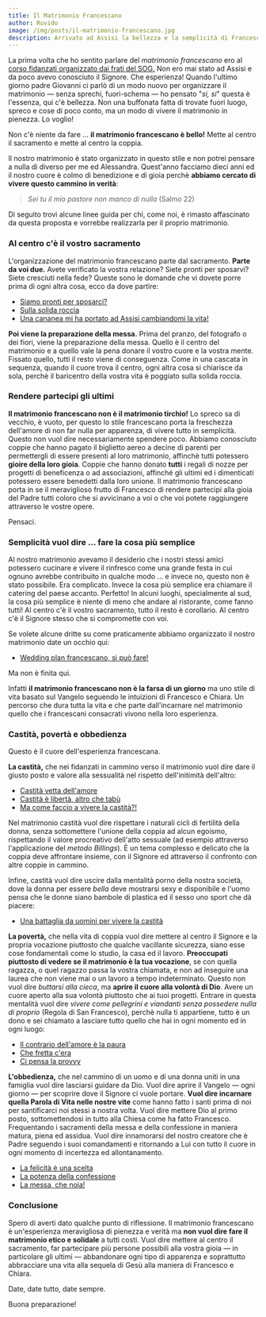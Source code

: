 ```yaml
---
title: Il Matrimonio Francescano
author: Ruvido
image: /img/posts/il-matrimonio-francescano.jpg
description: Arrivato ad Assisi la bellezza e la semplicità di Francesco e Chiara ti hanno rapito. Hai sentito parlare di un modo nuovo per celebrare il tuo matrimonio, una modalità fuori-schema che va al centro del sacramento, che ne esalta la vocazione e che trasmette la forza e l'essenza dell'amore. È questo che cerchi? Continua a leggere.
---
```


La prima volta che ho sentito parlare del *matrimonio francescano* ero al [corso fidanzati organizzato dai frati del SOG.](http://www.fratisog.it/corsi-frati-assisi/corso-fidanzati/) Non ero mai stato ad Assisi e da poco avevo conosciuto il Signore. Che esperienza! Quando l'ultimo giorno padre Giovanni ci parlò di un modo nuovo per organizzare il matrimonio &mdash; senza sprechi, fuori-schema &mdash; ho pensato "*si, si*" questa è l'essenza, qui c'è bellezza. Non una buffonata fatta di trovate fuori luogo, spreco e cose di poco conto, ma un modo di vivere il matrimonio in pienezza. Lo voglio!

Non c'è niente da fare ... **il matrimonio francescano è bello!** Mette al centro il sacramento e mette al centro la coppia. 

Il nostro matrimonio è stato organizzato in questo stile e non potrei pensare a nulla di diverso per me ed Alessandra. Quest'anno facciamo dieci anni ed il nostro cuore è colmo di benedizione e di gioia perchè **abbiamo cercato di vivere questo cammino in verità**:

> *Sei tu il mio pastore non manco di nulla* (Salmo 22)

Di seguito trovi alcune linee guida per chi, come noi, è rimasto affascinato da questa proposta e vorrebbe realizzarla per il proprio matrimonio.

### Al centro c'è il vostro sacramento

L'organizzazione del matrimonio francescano parte dal sacramento. **Parte da voi due.** Avete verificato la vostra relazione? Siete pronti per sposarvi? Siete cresciuti nella fede? Queste sono le domande che vi dovete porre prima di ogni altra cosa, ecco da dove partire:

- [Siamo pronti per sposarci?](http://5p2p.it/2014/12/17/siamo-pronti-per-sposarci.html)
- [Sulla solida roccia](http://5p2p.it/2015/05/13/sulla-solida-roccia.html)
- [Una cananea mi ha portato ad Assisi cambiandomi la vita!](http://5p2p.it/2013/07/03/una-cananea-assisi.html)

**Poi viene la preparazione della messa.** Prima del pranzo, del fotografo o dei fiori, viene la preparazione della messa. Quello è il centro del matrimonio e a quello vale la pena donare il vostro cuore e la vostra mente. Fissato quello, tutti il resto viene di conseguenza. Come in una cascata in sequenza, quando il cuore trova il centro, ogni altra cosa si chiarisce da sola, perchè il baricentro della vostra vita è poggiato sulla solida roccia. 

### Rendere partecipi gli ultimi

**Il matrimonio francescano non è il matrimonio tirchio!** Lo spreco sa di vecchio, è vuoto, per questo lo stile francescano porta la freschezza dell'amore di non far nulla per apparenza, di vivere tutto in semplicità. Questo non vuol dire necessariamente spendere poco. Abbiamo conosciuto coppie che hanno pagato il biglietto aereo a decine di parenti per permettergli di essere presenti al loro matrimonio, affinchè tutti potessero **gioire della loro gioia**. Coppie che hanno donato **tutti** i regali di nozze per progetti di beneficenza o ad associazioni, affinché gli ultimi ed i dimenticati potessero essere benedetti dalla loro unione. Il matrimonio francescano porta in se il meraviglioso frutto di Francesco di rendere partecipi alla gioia del Padre tutti coloro che si avvicinano a voi o che voi potete raggiungere attraverso le vostre opere. 

Pensaci. 

### Semplicità vuol dire ... fare la cosa più semplice

Al nostro matrimonio avevamo il desiderio che i nostri stessi amici potessero cucinare e vivere il rinfresco come una grande festa in cui ognuno avrebbe contribuito in qualche modo ... e invece no, questo non è stato possibile. Era complicato. Invece la cosa più semplice era chiamare il catering del paese accanto. Perfetto! In alcuni luoghi, specialmente al sud, la cosa più semplice è niente di meno che andare al ristorante, come fanno tutti! Al centro c'è il vostro sacramento, tutto il resto è corollario. Al centro c'è il Signore stesso che si compromette con voi.

Se volete alcune dritte su come praticamente abbiamo organizzato il nostro matrimonio date un occhio qui:

- [Wedding plan francescano, si può fare!](http://5p2p.it/2013/04/24/wedding-plan-francescano.html)

Ma non è finita qui.

Infatti **il matrimonio francescano non è la farsa di un giorno** ma uno stile di vita basato sul Vangelo seguendo le intuizioni di Francesco e Chiara. Un percorso che dura tutta la vita e che parte dall'incarnare nel matrimonio quello che i francescani consacrati vivono nella loro esperienza.

### Castità, povertà e obbedienza

Questo è il cuore dell'esperienza francescana.

**La castità,** che nei fidanzati in cammino verso il matrimonio vuol dire dare il giusto posto e valore alla sessualità nel rispetto dell'initimità dell'altro:

- [Castità vetta dell'amore](http://5p2p.it/2014/03/18/castita-vetta-amore.html)
- [Castità è libertà, altro che tabù](http://5p2p.it/2013/05/10/castita-liberta.html)
- [Ma come faccio a vivere la castità?!](http://5p2p.it/2014/01/21/ma-come-vivere-la-castita.html)

Nel matrimonio castità vuol dire rispettare i naturali cicli di fertilità della donna, senza sottomettere l'unione della coppia ad alcun egoismo, rispettando il valore procreativo dell'atto sessuale (ad esempio attraverso l'applicazione del *metodo Billings*). È un tema complesso e delicato che la coppia deve affrontare insieme, con il Signore ed attraverso il confronto con altre coppie in cammino.

Infine, castità vuol dire uscire dalla mentalità porno della nostra società, dove la donna per essere *bella* deve mostrarsi sexy e disponibile e l'uomo pensa che le donne siano bambole di plastica ed il sesso uno sport che dà piacere:

- [Una battaglia da uomini per vivere la castità](http://5p2p.it/2013/07/18/battaglia-da-uomini-castita.html)

**La povertà,** che nella vita di coppia vuol dire mettere al centro il Signore e la propria vocazione piuttosto che qualche vacillante sicurezza, siano esse cose fondamentali come lo studio, la casa ed il lavoro. **Preoccupati piuttosto di vedere se il matrimonio è la tua vocazione**, se con quella ragazza, o quel ragazzo passa la vostra chiamata, e non ad inseguire una laurea che non viene mai o un lavoro a tempo indeterminato. Questo non vuol dire  *buttarsi alla cieca*, ma **aprire il cuore alla volontà di Dio**. Avere un cuore aperto alla sua volontà piuttosto che ai tuoi progetti. Entrare in questa mentalità vuol dire *vivere come pellegrini e viandanti senza possedere nulla di proprio* (Regola di San Francesco), perchè nulla ti appartiene, tutto è un dono e sei chiamato a lasciare tutto quello che hai in ogni momento ed in ogni luogo:

- [Il contrario dell'amore è la paura](http://5p2p.it/2014/07/21/contrario-dell-amore-la-paura.html)
- [Che fretta c'era](http://5p2p.it/2013/04/15/che-fretta.html)
- [Ci pensa la provvy](http://5p2p.it/2013/12/18/ci-pensa-la-provvy.html)

**L'obbedienza,** che nel cammino di un uomo e di una donna uniti in una famiglia vuol dire lasciarsi guidare da Dio. Vuol dire aprire il Vangelo &mdash; ogni giorno &mdash; per scoprire dove il Signore ci vuole portare. **Vuol dire incarnare quella Parola di Vita nelle nostre vite** come hanno fatto i santi prima di noi per santificarci noi stessi a nostra volta. Vuol dire mettere Dio al primo posto, sottomettendosi in tutto alla Chiesa come ha fatto Francesco. Frequentando i sacramenti della messa e della confessione in maniera matura, piena ed assidua. Vuol dire innamorarsi del nostro creatore che è Padre seguendo i suoi comandamenti e ritornando a Lui con tutto il cuore in ogni momento di incertezza ed allontanamento.

- [La felicità è una scelta](http://5p2p.it/2014/05/07/la-felicita-una-scelta.html)
- [La potenza della confessione](http://5p2p.it/2015/03/30/la-potenza-della-confessione.html)
- [La messa, che noia!](http://5p2p.it/2015/03/19/la-messa-che-noia.html)

### Conclusione

Spero di averti dato qualche punto di riflessione. Il matrimonio francescano è un'esperienza meravigliosa di pienezza e verità ma **non vuol dire fare il matrimonio etico e solidale** a tutti costi. Vuol dire mettere al centro il sacramento, far partecipare più persone possibili alla vostra gioia &mdash; in particolare gli ultimi &mdash; abbandonare ogni tipo di apparenza e soprattutto abbracciare una vita alla sequela di Gesù alla maniera di Francesco e Chiara.

Date, date tutto, date sempre.

Buona preparazione!
